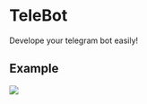 # TeleBot
Develope your telegram bot easily!

## Example
<p align="left"><img src="https://i.ibb.co/YkcdHPS/example.png width="800"></p>
